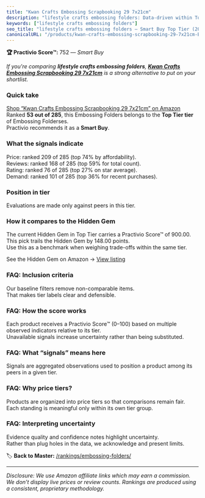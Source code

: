```yaml
---
title: "Kwan Crafts Embossing Scrapbooking 29 7x21cm"
description: "lifestyle crafts embossing folders: Data-driven within Top Tier ranking using the Practivio Score™. Positioned by quality, value, demand, findability, momentum."
keywords: ["lifestyle crafts embossing folders"]
seo_title: "lifestyle crafts embossing folders — Smart Buy Top Tier (2025)"
canonicalURL: "/products/kwan-crafts-embossing-scrapbooking-29-7x21cm-B07F5S4WPT/"
---
```


**🏆 Practivio Score™:** 752 — _Smart Buy_


*If you're comparing **lifestyle crafts embossing folders**, **[Kwan Crafts Embossing Scrapbooking 29 7x21cm](https://www.amazon.com/dp/B07F5S4WPT?tag=practivio-20)** is a strong alternative to put on your shortlist.*
### Quick take
[Shop “Kwan Crafts Embossing Scrapbooking 29 7x21cm” on Amazon](https://www.amazon.com/dp/B07F5S4WPT?tag=practivio-20)
Ranked **53 out of 285**, this Embossing Folders belongs to the **Top Tier tier** of Embossing Folderses.  
Practivio recommends it as a **Smart Buy**.

### What the signals indicate
Price: ranked 209 of 285 (top 74% by affordability).  
Reviews: ranked 168 of 285 (top 59% for total count).  
Rating: ranked 76 of 285 (top 27% on star average).  
Demand: ranked 101 of 285 (top 36% for recent purchases).

### Position in tier
Evaluations are made only against peers in this tier.

### How it compares to the Hidden Gem
The current Hidden Gem in Top Tier carries a Practivio Score™ of 900.00.  
This pick trails the Hidden Gem by 148.00 points.  
Use this as a benchmark when weighing trade-offs within the same tier.  

See the Hidden Gem on Amazon → [View listing](https://www.amazon.com/dp/B001BDI70A?tag=practivio-20)

### FAQ: Inclusion criteria
Our baseline filters remove non-comparable items.  
That makes tier labels clear and defensible.

### FAQ: How the score works
Each product receives a Practivio Score™ (0–100) based on multiple observed indicators relative to its tier.  
Unavailable signals increase uncertainty rather than being substituted.

### FAQ: What “signals” means here
Signals are aggregated observations used to position a product among its peers in a given tier.

### FAQ: Why price tiers?
Products are organized into price tiers so that comparisons remain fair.  
Each standing is meaningful only within its own tier group.

### FAQ: Interpreting uncertainty
Evidence quality and confidence notes highlight uncertainty.  
Rather than plug holes in the data, we acknowledge and present limits.


🏷️ **Back to Master:** [/rankings/embossing-folders/](/rankings/embossing-folders/)

---
_Disclosure: We use Amazon affiliate links which may earn a commission. We don’t display live prices or review counts. Rankings are produced using a consistent, proprietary methodology._

